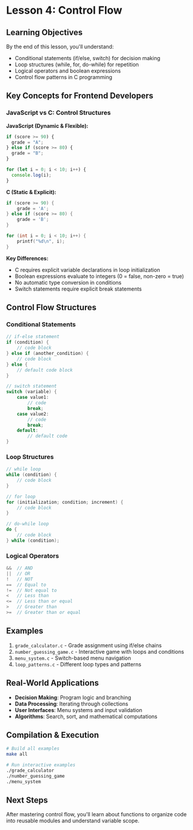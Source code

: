# Lesson 4: Control Flow

## Learning Objectives

By the end of this lesson, you'll understand:

- Conditional statements (if/else, switch) for decision making
- Loop structures (while, for, do-while) for repetition
- Logical operators and boolean expressions
- Control flow patterns in C programming

## Key Concepts for Frontend Developers

### JavaScript vs C: Control Structures

**JavaScript (Dynamic & Flexible):**

```javascript
if (score >= 90) {
  grade = "A";
} else if (score >= 80) {
  grade = "B";
}

for (let i = 0; i < 10; i++) {
  console.log(i);
}
```

**C (Static & Explicit):**

```c
if (score >= 90) {
    grade = 'A';
} else if (score >= 80) {
    grade = 'B';
}

for (int i = 0; i < 10; i++) {
    printf("%d\n", i);
}
```

**Key Differences:**

- C requires explicit variable declarations in loop initialization
- Boolean expressions evaluate to integers (0 = false, non-zero = true)
- No automatic type conversion in conditions
- Switch statements require explicit break statements

## Control Flow Structures

### Conditional Statements

```c
// if-else statement
if (condition) {
    // code block
} else if (another_condition) {
    // code block
} else {
    // default code block
}

// switch statement
switch (variable) {
    case value1:
        // code
        break;
    case value2:
        // code
        break;
    default:
        // default code
}
```

### Loop Structures

```c
// while loop
while (condition) {
    // code block
}

// for loop
for (initialization; condition; increment) {
    // code block
}

// do-while loop
do {
    // code block
} while (condition);
```

### Logical Operators

```c
&&  // AND
||  // OR
!   // NOT
==  // Equal to
!=  // Not equal to
<   // Less than
<=  // Less than or equal
>   // Greater than
>=  // Greater than or equal
```

## Examples

1. `grade_calculator.c` - Grade assignment using if/else chains
2. `number_guessing_game.c` - Interactive game with loops and conditions
3. `menu_system.c` - Switch-based menu navigation
4. `loop_patterns.c` - Different loop types and patterns

## Real-World Applications

- **Decision Making**: Program logic and branching
- **Data Processing**: Iterating through collections
- **User Interfaces**: Menu systems and input validation
- **Algorithms**: Search, sort, and mathematical computations

## Compilation & Execution

```bash
# Build all examples
make all

# Run interactive examples
./grade_calculator
./number_guessing_game
./menu_system
```

## Next Steps

After mastering control flow, you'll learn about functions to organize code into reusable modules and understand variable scope.
